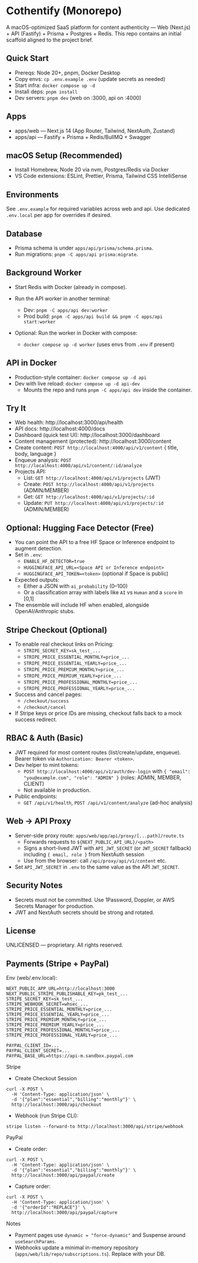 # Cothentify (Monorepo)

A macOS-optimized SaaS platform for content authenticity — Web (Next.js) + API (Fastify) + Prisma + Postgres + Redis. This repo contains an initial scaffold aligned to the project brief.

## Quick Start

- Prereqs: Node 20+, pnpm, Docker Desktop
- Copy envs: `cp .env.example .env` (update secrets as needed)
- Start infra: `docker compose up -d`
- Install deps: `pnpm install`
- Dev servers: `pnpm dev` (web on :3000, api on :4000)

## Apps

- apps/web — Next.js 14 (App Router, Tailwind, NextAuth, Zustand)
- apps/api — Fastify + Prisma + Redis/BullMQ + Swagger

## macOS Setup (Recommended)

- Install Homebrew, Node 20 via nvm, Postgres/Redis via Docker
- VS Code extensions: ESLint, Prettier, Prisma, Tailwind CSS IntelliSense

## Environments

See `.env.example` for required variables across web and api. Use dedicated `.env.local` per app for overrides if desired.

## Database

- Prisma schema is under `apps/api/prisma/schema.prisma`.
- Run migrations: `pnpm -C apps/api prisma:migrate`.

## Background Worker

- Start Redis with Docker (already in compose).
- Run the API worker in another terminal:
  - Dev: `pnpm -C apps/api dev:worker`
  - Prod build: `pnpm -C apps/api build && pnpm -C apps/api start:worker`

- Optional: Run the worker in Docker with compose:
  - `docker compose up -d worker` (uses envs from `.env` if present)

## API in Docker

- Production-style container: `docker compose up -d api`
- Dev with live reload: `docker compose up -d api-dev`
  - Mounts the repo and runs `pnpm -C apps/api dev` inside the container.

## Try It

- Web health: http://localhost:3000/api/health
- API docs: http://localhost:4000/docs
- Dashboard (quick test UI): http://localhost:3000/dashboard
- Content management (protected): http://localhost:3000/content
- Create content: `POST http://localhost:4000/api/v1/content` { title, body, language }
- Enqueue analysis: `POST http://localhost:4000/api/v1/content/:id/analyze`
- Projects API:
  - List: `GET http://localhost:4000/api/v1/projects` (JWT)
  - Create: `POST http://localhost:4000/api/v1/projects` (ADMIN/MEMBER)
  - Get: `GET http://localhost:4000/api/v1/projects/:id`
  - Update: `PUT http://localhost:4000/api/v1/projects/:id` (ADMIN/MEMBER)

## Optional: Hugging Face Detector (Free)

- You can point the API to a free HF Space or Inference endpoint to augment detection.
- Set in `.env`:
  - `ENABLE_HF_DETECTOR=true`
  - `HUGGINGFACE_API_URL=<Space API or Inference endpoint>`
  - `HUGGINGFACE_API_TOKEN=<token>` (optional if Space is public)
- Expected outputs:
  - Either a JSON with `ai_probability` (0–100)
  - Or a classification array with labels like `AI` vs `Human` and a `score` in [0,1]
- The ensemble will include HF when enabled, alongside OpenAI/Anthropic stubs.

<!-- Lead capture removed per request -->

## Stripe Checkout (Optional)

- To enable real checkout links on Pricing:
  - `STRIPE_SECRET_KEY=sk_test_...`
  - `STRIPE_PRICE_ESSENTIAL_MONTHLY=price_...`
  - `STRIPE_PRICE_ESSENTIAL_YEARLY=price_...`
  - `STRIPE_PRICE_PREMIUM_MONTHLY=price_...`
  - `STRIPE_PRICE_PREMIUM_YEARLY=price_...`
  - `STRIPE_PRICE_PROFESSIONAL_MONTHLY=price_...`
  - `STRIPE_PRICE_PROFESSIONAL_YEARLY=price_...`
- Success and cancel pages:
  - `/checkout/success`
  - `/checkout/cancel`
- If Stripe keys or price IDs are missing, checkout falls back to a mock success redirect.

## RBAC & Auth (Basic)

- JWT required for most content routes (list/create/update, enqueue). Bearer token via `Authorization: Bearer <token>`.
- Dev helper to mint tokens:
  - `POST http://localhost:4000/api/v1/auth/dev-login` with `{ "email": "you@example.com", "role": "ADMIN" }` (roles: ADMIN, MEMBER, CLIENT)
  - Not available in production.
- Public endpoints:
  - `GET /api/v1/health`, `POST /api/v1/content/analyze` (ad-hoc analysis)

## Web → API Proxy

- Server-side proxy route: `apps/web/app/api/proxy/[...path]/route.ts`
  - Forwards requests to `${NEXT_PUBLIC_API_URL}/<path>`
  - Signs a short-lived JWT with `API_JWT_SECRET` (or `JWT_SECRET` fallback) including `{ email, role }` from NextAuth session
  - Use from the browser: call `/api/proxy/api/v1/content` etc.
- Set `API_JWT_SECRET` in `.env` to the same value as the API `JWT_SECRET`.

## Security Notes

- Secrets must not be committed. Use 1Password, Doppler, or AWS Secrets Manager for production.
- JWT and NextAuth secrets should be strong and rotated.

## License

UNLICENSED — proprietary. All rights reserved.
## Payments (Stripe + PayPal)

Env (web/.env.local):

```
NEXT_PUBLIC_APP_URL=http://localhost:3000
NEXT_PUBLIC_STRIPE_PUBLISHABLE_KEY=pk_test_...
STRIPE_SECRET_KEY=sk_test_...
STRIPE_WEBHOOK_SECRET=whsec_...
STRIPE_PRICE_ESSENTIAL_MONTHLY=price_...
STRIPE_PRICE_ESSENTIAL_YEARLY=price_...
STRIPE_PRICE_PREMIUM_MONTHLY=price_...
STRIPE_PRICE_PREMIUM_YEARLY=price_...
STRIPE_PRICE_PROFESSIONAL_MONTHLY=price_...
STRIPE_PRICE_PROFESSIONAL_YEARLY=price_...

PAYPAL_CLIENT_ID=...
PAYPAL_CLIENT_SECRET=...
PAYPAL_BASE_URL=https://api-m.sandbox.paypal.com
```

Stripe

- Create Checkout Session

```
curl -X POST \
  -H 'Content-Type: application/json' \
  -d '{"plan":"essential","billing":"monthly"}' \
  http://localhost:3000/api/checkout
```

- Webhook (run Stripe CLI):

```
stripe listen --forward-to http://localhost:3000/api/stripe/webhook
```

PayPal

- Create order:

```
curl -X POST \
  -H 'Content-Type: application/json' \
  -d '{"plan":"essential","billing":"monthly"}' \
  http://localhost:3000/api/paypal/create
```

- Capture order:

```
curl -X POST \
  -H 'Content-Type: application/json' \
  -d '{"orderId":"REPLACE"}' \
  http://localhost:3000/api/paypal/capture
```

Notes

- Payment pages use `dynamic = "force-dynamic"` and Suspense around `useSearchParams`.
- Webhooks update a minimal in-memory repository (`apps/web/lib/repo/subscriptions.ts`). Replace with your DB.
